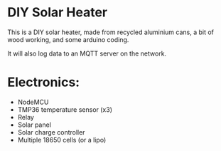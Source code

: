 # DIY Solar Heater

This is a DIY solar heater, made from recycled aluminium cans, a bit of wood working, and some arduino coding.

It will also log data to an MQTT server on the network.

# Electronics:

* NodeMCU
* TMP36 temperature sensor (x3)
* Relay
* Solar panel
* Solar charge controller
* Multiple 18650 cells (or a lipo)


